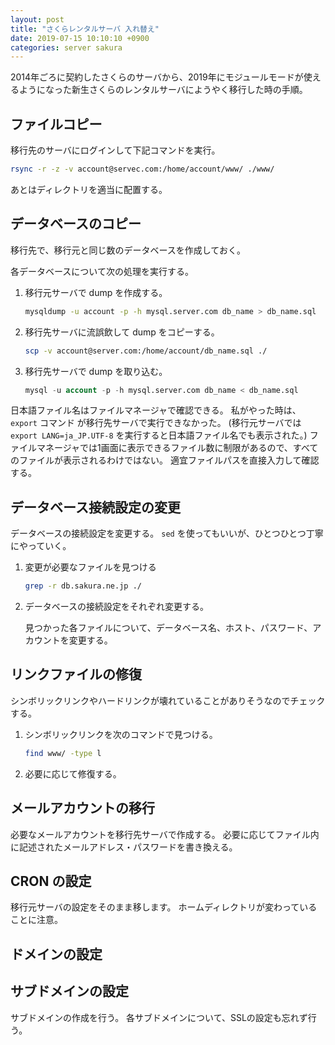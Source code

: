 ```yaml
---
layout: post
title: "さくらレンタルサーバ 入れ替え"
date: 2019-07-15 10:10:10 +0900
categories: server sakura
---
```


2014年ごろに契約したさくらのサーバから、2019年にモジュールモードが使えるようになった新生さくらのレンタルサーバにようやく移行した時の手順。

## ファイルコピー

移行先のサーバにログインして下記コマンドを実行。

```sh
rsync -r -z -v account@servec.com:/home/account/www/ ./www/
```

あとはディレクトリを適当に配置する。


## データベースのコピー

移行先で、移行元と同じ数のデータベースを作成しておく。

各データベースについて次の処理を実行する。

1. 移行元サーバで dump を作成する。

    ```sh
    mysqldump -u account -p -h mysql.server.com db_name > db_name.sql
    ```
    
1. 移行先サーバに流誤飲して dump をコピーする。

    ```sh
    scp -v account@server.com:/home/account/db_name.sql ./
    ```
    
1. 移行先サーバで dump を取り込む。

    ```sql
    mysql -u account -p -h mysql.server.com db_name < db_name.sql
    ```
    
日本語ファイル名はファイルマネージャで確認できる。
私がやった時は、 `export` コマンド が移行先サーバで実行できなかった。 (移行元サーバでは `export LANG=ja_JP.UTF-8` を実行すると日本語ファイル名でも表示された。)
ファイルマネージャでは1画面に表示できるファイル数に制限があるので、すべてのファイルが表示されるわけではない。
適宜ファイルパスを直接入力して確認する。

## データベース接続設定の変更

データベースの接続設定を変更する。 `sed` を使ってもいいが、ひとつひとつ丁寧にやっていく。

1. 変更が必要なファイルを見つける

    ```sh
    grep -r db.sakura.ne.jp ./
    ```
    
2. データベースの接続設定をそれぞれ変更する。

    見つかった各ファイルについて、データベース名、ホスト、パスワード、アカウントを変更する。

## リンクファイルの修復

シンボリックリンクやハードリンクが壊れていることがありそうなのでチェックする。

1. シンボリックリンクを次のコマンドで見つける。

    ```sh
    find www/ -type l
    ```

2. 必要に応じて修復する。    

## メールアカウントの移行

必要なメールアカウントを移行先サーバで作成する。
必要に応じてファイル内に記述されたメールアドレス・パスワードを書き換える。

## CRON の設定

移行元サーバの設定をそのまま移します。 ホームディレクトリが変わっていることに注意。

## ドメインの設定

## サブドメインの設定

サブドメインの作成を行う。
各サブドメインについて、SSLの設定も忘れず行う。


